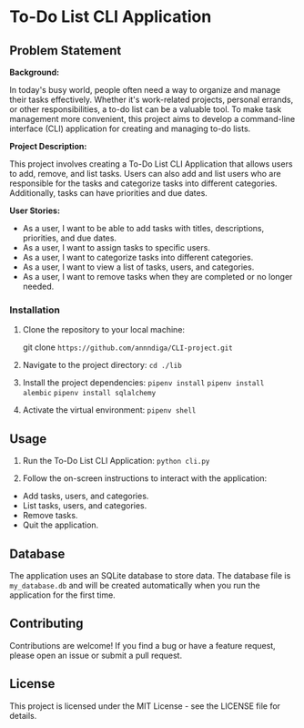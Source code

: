 # To-Do List CLI Application

## Problem Statement

**Background:**

In today's busy world, people often need a way to organize and manage their tasks effectively. Whether it's work-related projects, personal errands, or other responsibilities, a to-do list can be a valuable tool. To make task management more convenient, this project aims to develop a command-line interface (CLI) application for creating and managing to-do lists.

**Project Description:**

This project involves creating a To-Do List CLI Application that allows users to add, remove, and list tasks. Users can also add and list users who are responsible for the tasks and categorize tasks into different categories. Additionally, tasks can have priorities and due dates.

**User Stories:**

- As a user, I want to be able to add tasks with titles, descriptions, priorities, and due dates.
- As a user, I want to assign tasks to specific users.
- As a user, I want to categorize tasks into different categories.
- As a user, I want to view a list of tasks, users, and categories.
- As a user, I want to remove tasks when they are completed or no longer needed.

### Installation

1. Clone the repository to your local machine:

   git clone `https://github.com/annndiga/CLI-project.git`

2. Navigate to the project directory:
   `cd ./lib`

3. Install the project dependencies:
    `pipenv install`
    `pipenv install alembic`
    `pipenv install sqlalchemy`
4. Activate the virtual environment:
   `pipenv shell`

## Usage
1. Run the To-Do List CLI Application:
    `python cli.py`

2. Follow the on-screen instructions to interact with the application:

- Add tasks, users, and categories.
- List tasks, users, and categories.
- Remove tasks.
- Quit the application.

## Database
The application uses an SQLite database to store data. The database file is `my_database.db` and will be created automatically when you run the application for the first time.

## Contributing
Contributions are welcome! If you find a bug or have a feature request, please open an issue or submit a pull request.


## License
This project is licensed under the MIT License - see the LICENSE file for details.
